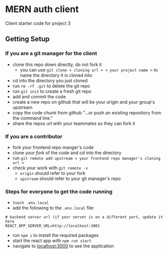 # MERN auth client

Client starter code for project 3

## Getting Setup

### If you are a git manager for the client

* clone this repo down directly, do not fork it
	* you can use `git clone < cloning url > < your project name >` to name the directory it is cloned into
* cd into the directory you just cloned
* run `rm -rf .git` to delete the git repo
* run `git init` to create a fresh git repo
* add and commit the code
* create a new repo on github that will be your origin and your group's upstream
* copy the code chunk from github "...or push an existing repository from the command line." 
* share the repos url with your teammates so they can fork it 

### If you are a contributor

* fork your frontend repo manger's code
* clone _your fork_ of the code and cd into the directory
* run `git remote add upstream < your frontend repo manager's cloning url >`
* check your work with `git remote -v`
	* `origin` should refer to your fork 
	* `upstream` should refer to your git manager's repo

### Steps for everyone to get the code running

* `touch .env.local`
* add the following to the `.env.local` file:
```
# backend server url (if your server is on a different port, update it here
REACT_APP_SERVER_URL=http://localhost:3001
```
* run `npm i` to install the required packages
* start the react app with `npm run start`
* navigate to [localhost:3000](http://localhost:3000) to see the application
